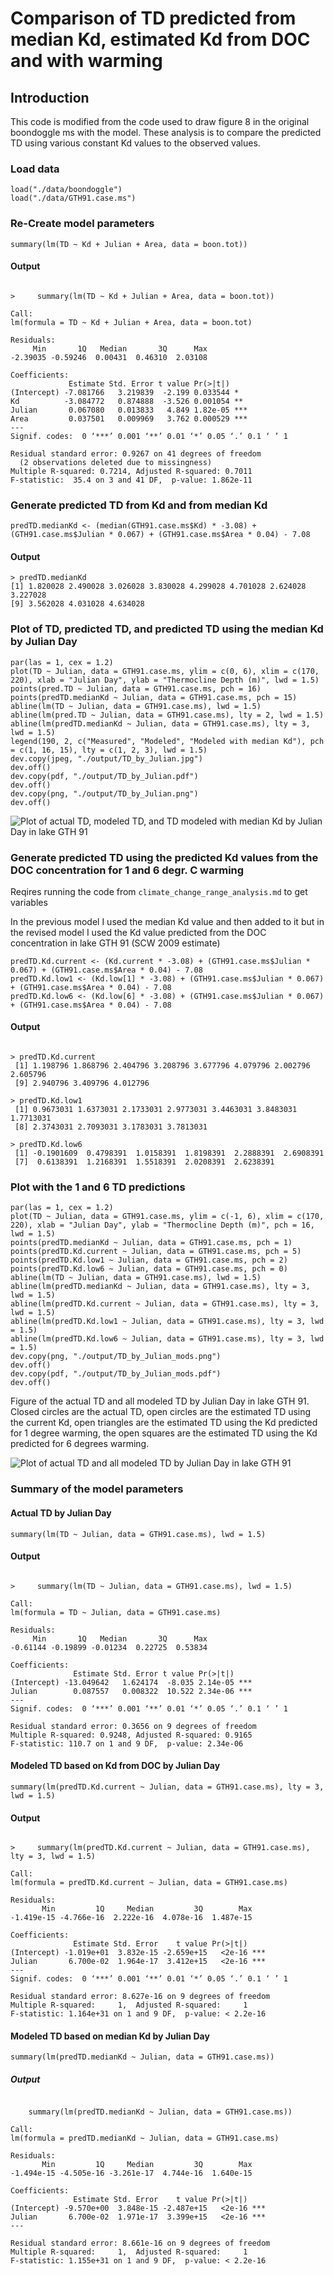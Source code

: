 # Comparison of TD predicted from median Kd, estimated Kd from DOC and with warming

## Introduction

This code is modified from the code used to draw figure 8 in the original boondoggle ms with the model.  These analysis is to compare the predicted TD using various constant Kd values to the observed values.

### Load data

    load("./data/boondoggle")
    load("./data/GTH91.case.ms")

### Re-Create model parameters

    summary(lm(TD ~ Kd + Julian + Area, data = boon.tot))

#### Output

~~~~

>     summary(lm(TD ~ Kd + Julian + Area, data = boon.tot))

Call:
lm(formula = TD ~ Kd + Julian + Area, data = boon.tot)

Residuals:
     Min       1Q   Median       3Q      Max 
-2.39035 -0.59246  0.00431  0.46310  2.03108 

Coefficients:
             Estimate Std. Error t value Pr(>|t|)    
(Intercept) -7.081766   3.219839  -2.199 0.033544 *  
Kd          -3.084772   0.874888  -3.526 0.001054 ** 
Julian       0.067080   0.013833   4.849 1.82e-05 ***
Area         0.037501   0.009969   3.762 0.000529 ***
---
Signif. codes:  0 ‘***’ 0.001 ‘**’ 0.01 ‘*’ 0.05 ‘.’ 0.1 ‘ ’ 1 

Residual standard error: 0.9267 on 41 degrees of freedom
  (2 observations deleted due to missingness)
Multiple R-squared: 0.7214,	Adjusted R-squared: 0.7011 
F-statistic:  35.4 on 3 and 41 DF,  p-value: 1.862e-11

~~~~

### Generate predicted TD from Kd and from median Kd

    predTD.medianKd <- (median(GTH91.case.ms$Kd) * -3.08) + (GTH91.case.ms$Julian * 0.067) + (GTH91.case.ms$Area * 0.04) - 7.08

#### Output

    > predTD.medianKd
    [1] 1.820028 2.490028 3.026028 3.830028 4.299028 4.701028 2.624028 3.227028
    [9] 3.562028 4.031028 4.634028

### Plot of TD, predicted TD, and predicted TD using the median Kd by Julian Day

    
    par(las = 1, cex = 1.2)
    plot(TD ~ Julian, data = GTH91.case.ms, ylim = c(0, 6), xlim = c(170, 220), xlab = "Julian Day", ylab = "Thermocline Depth (m)", lwd = 1.5)
    points(pred.TD ~ Julian, data = GTH91.case.ms, pch = 16)
    points(predTD.medianKd ~ Julian, data = GTH91.case.ms, pch = 15)
    abline(lm(TD ~ Julian, data = GTH91.case.ms), lwd = 1.5)
    abline(lm(pred.TD ~ Julian, data = GTH91.case.ms), lty = 2, lwd = 1.5)
    abline(lm(predTD.medianKd ~ Julian, data = GTH91.case.ms), lty = 3, lwd = 1.5)
    legend(190, 2, c("Measured", "Modeled", "Modeled with median Kd"), pch = c(1, 16, 15), lty = c(1, 2, 3), lwd = 1.5)
    dev.copy(jpeg, "./output/TD_by_Julian.jpg")
    dev.off()
    dev.copy(pdf, "./output/TD_by_Julian.pdf")
    dev.off()
    dev.copy(png, "./output/TD_by_Julian.png")
    dev.off()

![Plot of actual TD, modeled TD, and TD modeled with median Kd by Julian Day in lake GTH 91](../output/TD_by_Julian.png)

### Generate predicted TD using the predicted Kd values from the DOC concentration for 1 and 6 degr. C warming

Reqires running the code from `climate_change_range_analysis.md` to get variables

In the previous model I used the median Kd value and then added to it but in the revised model I used the Kd value predicted from the DOC concentration in lake GTH 91 (SCW 2009 estimate)

    predTD.Kd.current <- (Kd.current * -3.08) + (GTH91.case.ms$Julian * 0.067) + (GTH91.case.ms$Area * 0.04) - 7.08
    predTD.Kd.low1 <- (Kd.low[1] * -3.08) + (GTH91.case.ms$Julian * 0.067) + (GTH91.case.ms$Area * 0.04) - 7.08
    predTD.Kd.low6 <- (Kd.low[6] * -3.08) + (GTH91.case.ms$Julian * 0.067) + (GTH91.case.ms$Area * 0.04) - 7.08

#### Output

~~~~

> predTD.Kd.current
 [1] 1.198796 1.868796 2.404796 3.208796 3.677796 4.079796 2.002796 2.605796
 [9] 2.940796 3.409796 4.012796

> predTD.Kd.low1
 [1] 0.9673031 1.6373031 2.1733031 2.9773031 3.4463031 3.8483031 1.7713031
 [8] 2.3743031 2.7093031 3.1783031 3.7813031

> predTD.Kd.low6
 [1] -0.1901609  0.4798391  1.0158391  1.8198391  2.2888391  2.6908391
 [7]  0.6138391  1.2168391  1.5518391  2.0208391  2.6238391

~~~~

### Plot with the 1 and 6 TD predictions

    par(las = 1, cex = 1.2)
    plot(TD ~ Julian, data = GTH91.case.ms, ylim = c(-1, 6), xlim = c(170, 220), xlab = "Julian Day", ylab = "Thermocline Depth (m)", pch = 16, lwd = 1.5)
    points(predTD.medianKd ~ Julian, data = GTH91.case.ms, pch = 1)
    points(predTD.Kd.current ~ Julian, data = GTH91.case.ms, pch = 5)
    points(predTD.Kd.low1 ~ Julian, data = GTH91.case.ms, pch = 2)
    points(predTD.Kd.low6 ~ Julian, data = GTH91.case.ms, pch = 0)
    abline(lm(TD ~ Julian, data = GTH91.case.ms), lwd = 1.5)
    abline(lm(predTD.medianKd ~ Julian, data = GTH91.case.ms), lty = 3, lwd = 1.5)
    abline(lm(predTD.Kd.current ~ Julian, data = GTH91.case.ms), lty = 3, lwd = 1.5)
    abline(lm(predTD.Kd.low1 ~ Julian, data = GTH91.case.ms), lty = 3, lwd = 1.5)
    abline(lm(predTD.Kd.low6 ~ Julian, data = GTH91.case.ms), lty = 3, lwd = 1.5)
    dev.copy(png, "./output/TD_by_Julian_mods.png")
    dev.off()
    dev.copy(pdf, "./output/TD_by_Julian_mods.pdf")
    dev.off()

Figure of the actual TD and all modeled TD by Julian Day in lake GTH 91. Closed circles are the actual TD, open circles are the estimated TD using the current Kd, open triangles are the estimated TD using the Kd predicted for 1 degree warming, the open squares are the estimated TD using the Kd predicted for 6 degrees warming.

![Plot of actual TD and all modeled TD by Julian Day in lake GTH 91](../../output/TD_by_Julian_mods.png)

### Summary of the model parameters

#### Actual TD by Julian Day

    summary(lm(TD ~ Julian, data = GTH91.case.ms), lwd = 1.5)

#### Output

~~~~

>     summary(lm(TD ~ Julian, data = GTH91.case.ms), lwd = 1.5)

Call:
lm(formula = TD ~ Julian, data = GTH91.case.ms)

Residuals:
     Min       1Q   Median       3Q      Max 
-0.61144 -0.19899 -0.01234  0.22725  0.53834 

Coefficients:
              Estimate Std. Error t value Pr(>|t|)    
(Intercept) -13.049642   1.624174  -8.035 2.14e-05 ***
Julian        0.087557   0.008322  10.522 2.34e-06 ***
---
Signif. codes:  0 ‘***’ 0.001 ‘**’ 0.01 ‘*’ 0.05 ‘.’ 0.1 ‘ ’ 1 

Residual standard error: 0.3656 on 9 degrees of freedom
Multiple R-squared: 0.9248,	Adjusted R-squared: 0.9165 
F-statistic: 110.7 on 1 and 9 DF,  p-value: 2.34e-06 

~~~~

#### Modeled TD based on Kd from DOC by Julian Day

    summary(lm(predTD.Kd.current ~ Julian, data = GTH91.case.ms), lty = 3, lwd = 1.5)

#### Output

~~~~

>     summary(lm(predTD.Kd.current ~ Julian, data = GTH91.case.ms), lty = 3, lwd = 1.5)

Call:
lm(formula = predTD.Kd.current ~ Julian, data = GTH91.case.ms)

Residuals:
       Min         1Q     Median         3Q        Max 
-1.419e-15 -4.766e-16  2.222e-16  4.078e-16  1.487e-15 

Coefficients:
              Estimate Std. Error    t value Pr(>|t|)    
(Intercept) -1.019e+01  3.832e-15 -2.659e+15   <2e-16 ***
Julian       6.700e-02  1.964e-17  3.412e+15   <2e-16 ***
---
Signif. codes:  0 ‘***’ 0.001 ‘**’ 0.01 ‘*’ 0.05 ‘.’ 0.1 ‘ ’ 1 

Residual standard error: 8.627e-16 on 9 degrees of freedom
Multiple R-squared:     1,	Adjusted R-squared:     1 
F-statistic: 1.164e+31 on 1 and 9 DF,  p-value: < 2.2e-16 

~~~~

#### Modeled TD based on median Kd by Julian Day

    summary(lm(predTD.medianKd ~ Julian, data = GTH91.case.ms))

##### Output

~~~~

    summary(lm(predTD.medianKd ~ Julian, data = GTH91.case.ms))

Call:
lm(formula = predTD.medianKd ~ Julian, data = GTH91.case.ms)

Residuals:
       Min         1Q     Median         3Q        Max 
-1.494e-15 -4.505e-16 -3.261e-17  4.744e-16  1.640e-15 

Coefficients:
              Estimate Std. Error    t value Pr(>|t|)    
(Intercept) -9.570e+00  3.848e-15 -2.487e+15   <2e-16 ***
Julian       6.700e-02  1.971e-17  3.399e+15   <2e-16 ***
---

Residual standard error: 8.661e-16 on 9 degrees of freedom
Multiple R-squared:     1,	Adjusted R-squared:     1 
F-statistic: 1.155e+31 on 1 and 9 DF,  p-value: < 2.2e-16 

~~~~~





